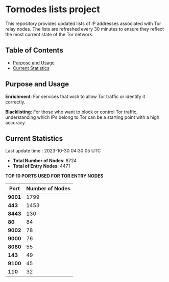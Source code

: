 # Tornodes lists project

This repository provides updated lists of IP addresses associated with Tor relay nodes. The lists are refreshed every 30 minutes to ensure they reflect the most current state of the Tor network.

## Table of Contents

- [Purpose and Usage](#purpose-and-usage)
- [Current Statistics](#current-statistics)


## Purpose and Usage

**Enrichment**: For services that wish to allow Tor traffic or identify it correctly.

**Blacklisting**: For those who want to block or control Tor traffic, understanding which IPs belong to Tor can be a starting point with a high accuracy.

## Current Statistics

Last update time : 2023-10-30 04:30:05 UTC

- **Total Number of Nodes**: 8724
- **Total of Entry Nodes**: 4471

**TOP 10 PORTS USED FOR TOR ENTRY NODES**

| **Port** | **Number of Nodes** |
|------|-----------------|
| **9001**   | 1799  |
| **443**   | 1453  |
| **8443**   | 130  |
| **80**   | 84  |
| **9002**   | 78  |
| **9000**   | 76  |
| **8080**   | 55  |
| **143**   | 49  |
| **9100**   | 45  |
| **110**   | 32  |

